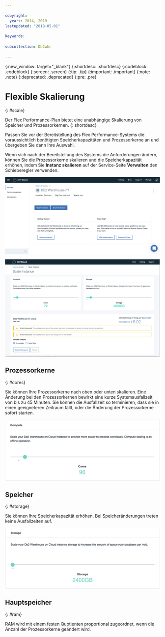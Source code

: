 ```yaml
---

copyright:
  years: 2014, 2019
lastupdated: "2018-05-01"

keywords:

subcollection: Db2whc

---
```


<!-- Attribute definitions --> 
{:new_window: target="_blank"}
{:shortdesc: .shortdesc}
{:codeblock: .codeblock}
{:screen: .screen}
{:tip: .tip}
{:important: .important}
{:note: .note}
{:deprecated: .deprecated}
{:pre: .pre}

# Flexible Skalierung
{: #scale}

Der Flex Performance-Plan bietet eine unabhängige Skalierung von Speicher und Prozessorkernen. 
{: shortdesc}

Passen Sie vor der Bereitstellung des Flex Performance-Systems die voraussichtlich benötigten Speicherkapazitäten und Prozessorkerne an und übergeben Sie dann Ihre Auswahl.

Wenn sich nach der Bereitstellung des Systems die Anforderungen ändern, können Sie die Prozessorkerne skalieren und die Speicherkapazität erhöhen, indem Sie **Instanz skalieren** auf der Service-Seite **Verwalten** den Schieberegler verwenden.

![Ansicht der Webkonsolenseite zu Prozessorkernen](images/launch.png)

![Ansicht der Webkonsolenseite zu Prozessorkernen](images/scaling_full.png)

## Prozessorkerne
{: #cores}

Sie können Ihre Prozessorkerne nach oben oder unten skalieren. Eine Änderung bei den Prozessorkernen bewirkt eine kurze Systemausfallzeit von bis zu 45 Minuten. Sie können die Ausfallzeit so terminieren, dass sie in einen geeigneteren Zeitraum fällt, oder die Änderung der Prozessorkerne sofort starten.

![Ansicht der Webkonsolenseite zu Prozessorkernen](images/cores.png)

## Speicher
{: #storage}

Sie können Ihre Speicherkapazität erhöhen. Bei Speicheränderungen treten keine Ausfallzeiten auf.

![Ansicht der Webkonsolenseite zur Speicherkapazität](images/storage.png)

## Hauptspeicher
{: #ram}

RAM wird mit einem festen Quotienten proportional zugeordnet, wenn die Anzahl der Prozessorkerne geändert wird.

